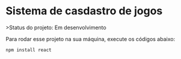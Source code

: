 <h1> Sistema de casdastro de jogos </h1>
>Status do projeto: Em desenvolvimento

Para rodar esse projeto na sua máquina, execute os códigos abaixo:

``` 
npm install react 

```
